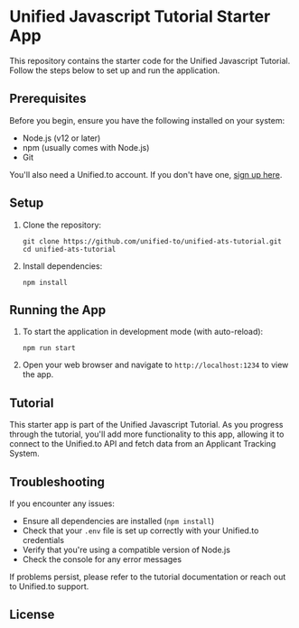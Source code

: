 # Unified Javascript Tutorial Starter App

This repository contains the starter code for the Unified Javascript Tutorial. Follow the steps below to set up and run the application.

## Prerequisites

Before you begin, ensure you have the following installed on your system:

- Node.js (v12 or later)
- npm (usually comes with Node.js)
- Git

You'll also need a Unified.to account. If you don't have one, [sign up here](https://unified.to/).

## Setup

1. Clone the repository:

   ```
   git clone https://github.com/unified-to/unified-ats-tutorial.git
   cd unified-ats-tutorial
   ```

2. Install dependencies:

   ```
   npm install
   ```

## Running the App

1. To start the application in development mode (with auto-reload):

   ```
   npm run start
   ```

2. Open your web browser and navigate to `http://localhost:1234` to view the app.

## Tutorial

This starter app is part of the Unified Javascript Tutorial. As you progress through the tutorial, you'll add more functionality to this app, allowing it to connect to the Unified.to API and fetch data from an Applicant Tracking System.

## Troubleshooting

If you encounter any issues:

- Ensure all dependencies are installed (`npm install`)
- Check that your `.env` file is set up correctly with your Unified.to credentials
- Verify that you're using a compatible version of Node.js
- Check the console for any error messages

If problems persist, please refer to the tutorial documentation or reach out to Unified.to support.

## License
